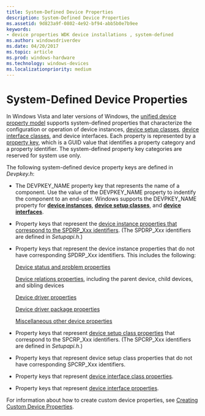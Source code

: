 ```yaml
---
title: System-Defined Device Properties
description: System-Defined Device Properties
ms.assetid: 9d823a9f-0802-4e92-bf94-abb5b0e7b9ee
keywords:
- device properties WDK device installations , system-defined
ms.author: windowsdriverdev
ms.date: 04/20/2017
ms.topic: article
ms.prod: windows-hardware
ms.technology: windows-devices
ms.localizationpriority: medium
---
```


# System-Defined Device Properties


In Windows Vista and later versions of Windows, the [unified device property model](unified-device-property-model--windows-vista-and-later-.md) supports system-defined properties that characterize the configuration or operation of device instances, [device setup classes](device-setup-classes.md), [device interface classes](device-interface-classes.md), and device interfaces. Each property is represented by a [property key](property-keys.md), which is a GUID value that identifies a property category and a property identifier. The system-defined property key categories are reserved for system use only.

The following system-defined device property keys are defined in *Devpkey.h*:

-   The DEVPKEY_NAME property key that represents the name of a component. Use the value of the DEVPKEY_NAME property to indentify the component to an end-user. Windows supports the DEVPKEY_NAME property for [**device instances**](https://msdn.microsoft.com/library/windows/hardware/ff543530), [**device setup classes**](https://msdn.microsoft.com/library/windows/hardware/ff543534), and [**device interfaces**](https://msdn.microsoft.com/library/windows/hardware/ff543533).

-   Property keys that represent the [device instance properties that correspond to the SPDRP_Xxx identifiers](https://msdn.microsoft.com/library/windows/hardware/ff541334). (The SPDRP_*Xxx* identifiers are defined in *Setupapi.h*.)

-   Property keys that represent the device instance properties that do not have corresponding SPDRP_*Xxx* identifiers. This includes the following:

    [Device status and problem properties](https://msdn.microsoft.com/library/windows/hardware/ff542254)

    [Device relations properties](https://msdn.microsoft.com/library/windows/hardware/ff541498), including the parent device, child devices, and sibling devices

    [Device driver properties](https://msdn.microsoft.com/library/windows/hardware/ff541205)

    [Device driver package properties](https://msdn.microsoft.com/library/windows/hardware/ff541200)

    [Miscellaneous other device properties](https://msdn.microsoft.com/library/windows/hardware/ff549289)

-   Property keys that represent [device setup class properties](https://msdn.microsoft.com/library/windows/hardware/ff542239) that correspond to the SPCRP_Xxx identifiers. (The SPCRP_Xxx identifiers are defined in *Setupapi.h*.)

-   Property keys that represent device setup class properties that do not have corresponding SPCRP_Xxx identifiers.

-   Property keys that represent [device interface class properties](https://msdn.microsoft.com/library/windows/hardware/ff541406).

-   Property keys that represent [device interface properties](https://msdn.microsoft.com/library/windows/hardware/ff541409).

For information about how to create custom device properties, see [Creating Custom Device Properties](creating-custom-device-properties.md).

 

 





